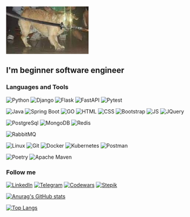 [![Header](https://github.com/AlexLex13/AlexLex13/blob/master/assets/Frenzy.jpg?raw=true)](https://github.com/AlexLex13)

## I'm beginner software engineer

### Languages and Tools
![Python](https://img.shields.io/badge/-Python-09131b?style=for-the-badge&logo=Python&logoColor=fffa14)
![Django](https://img.shields.io/badge/-Django-09131b?style=for-the-badge&logo=Django&logoColor=008f00)
![Flask](https://img.shields.io/badge/-Flask-09131b?style=for-the-badge&logo=Flask&logoColor=008054)
![FastAPI](https://img.shields.io/badge/-FastAPI-090909?style=for-the-badge&logo=fastapi&logoColor=47C5FB)
![Pytest](https://img.shields.io/badge/-Pytest-09131b?style=for-the-badge&logo=pytest&logoColor=cad401)
<!-- ![C](https://img.shields.io/badge/-C-09131b?style=for-the-badge&logo=c&logoColor=3748aa) -->
![Java](https://img.shields.io/badge/-Java-09131b?style=for-the-badge&logo=java&logoColor=3748aa)
![Spring Boot](https://img.shields.io/badge/-Spring&nbsp;Boot-09131b?style=for-the-badge&logo=springboot&logoColor=6aad3d)
![GO](https://img.shields.io/badge/-GO-09131b?style=for-the-badge&logo=go&logoColor=00add8)
![HTML](https://img.shields.io/badge/-HTML-09131b?style=for-the-badge&logo=html5&logoColor=e54c21)
![CSS](https://img.shields.io/badge/-CSS-09131b?style=for-the-badge&logo=css3&logoColor=264de4)
![Bootstrap](https://img.shields.io/badge/-Bootstrap-09131b?style=for-the-badge&logo=bootstrap&logoColor=7809f7)
![JS](https://img.shields.io/badge/-JS-09131b?style=for-the-badge&logo=javascript&logoColor=efd81d)
![JQuery](https://img.shields.io/badge/-JQuery-09131b?style=for-the-badge&logo=jquery&logoColor=1066a9)

![PostgreSql](https://img.shields.io/badge/-PostgreSql-09131b?style=for-the-badge&logo=PostgreSql&logoColor=47C5FB)
![MongoDB](https://img.shields.io/badge/-MongoDB-09131b?style=for-the-badge&logo=mongodb&logoColor=00ed64)
![Redis](https://img.shields.io/badge/-Redis-09131b?style=for-the-badge&logo=redis&logoColor=d82c20)

![RabbitMQ](https://img.shields.io/badge/-RabbitMQ-09131b?style=for-the-badge&logo=rabbitmq&logoColor=ff6600)

![Linux](https://img.shields.io/badge/-Linux-09131b?style=for-the-badge&logo=linux&logoColor=ffe19a)
![Git](https://img.shields.io/badge/-Git-09131b?style=for-the-badge&logo=Git&logoColor=ec6400)
![Docker](https://img.shields.io/badge/-Docker-09131b?style=for-the-badge&logo=Docker&logoColor=2392e6)
![Kubernetes](https://img.shields.io/badge/-Kubernetes-09131b?style=for-the-badge&logo=kubernetes&logoColor=366ce8)
![Postman](https://img.shields.io/badge/-Postman-09131b?style=for-the-badge&logo=postman&logoColor=ff6c38)

![Poetry](https://img.shields.io/badge/-Poetry-09131b?style=for-the-badge&logo=poetry&logoColor=008ddf)
![Apache Maven](https://img.shields.io/badge/-Apache&nbsp;Maven-09131b?style=for-the-badge&logo=apachemaven&logoColor=ca1a34)

<!-- ![Amazon AWS](https://img.shields.io/badge/-Amazon AWS-09131b?style=for-the-badge&logo=amazonaws&logoColor=fffffc) -->
<!-- ![Apache Cassandra](https://img.shields.io/badge/-Apache Cassandra-09131b?style=for-the-badge&logo=apachecassandra&logoColor=bce7fb) -->
<!-- ![Apache Kafka](https://img.shields.io/badge/-Apache Kafka-09131b?style=for-the-badge&logo=apachekafka&logoColor=ffffff) -->
<!-- ![Celery](https://img.shields.io/badge/-Celery-09131b?style=for-the-badge&logo=celery&logoColor=8db054) -->
<!-- ![Elasticsearch](https://img.shields.io/badge/-Elasticsearch-09131b?style=for-the-badge&logo=elasticsearch&logoColor=fec514) -->
<!-- ![Google Cloud](https://img.shields.io/badge/-Google Cloud-09131b?style=for-the-badge&logo=googleclouds&logoColor=4285f4) -->
<!-- ![Gunicorn](https://img.shields.io/badge/-Gunicorn-09131b?style=for-the-badge&logo=gunicorn&logoColor=489747) -->
<!-- ![Neo4j](https://img.shields.io/badge/-Neo4j-09131b?style=for-the-badge&logo=neo4j&logoColor=047fff) -->
<!-- ![NGINX](https://img.shields.io/badge/-NGINX-09131b?style=for-the-badge&logo=nginx&logoColor=009639) -->
<!-- ![Node.js](https://img.shields.io/badge/-Node.js-09131b?style=for-the-badge&logo=nodedotjs&logoColor=83cd29) -->
<!-- ![React](https://img.shields.io/badge/-React-09131b?style=for-the-badge&logo=react&logoColor=00dcff) -->
<!-- ![Terraform](https://img.shields.io/badge/-Terraform-09131b?style=for-the-badge&logo=terraform&logoColor=623ce4) -->
<!-- ![GraphQL](https://img.shields.io/badge/-GraphQL-09131b?style=for-the-badge&logo=graphql&logoColor=#e535ab) -->
<!-- ![GitHub Actions](https://img.shields.io/badge/-GitHub Actions-09131b?style=for-the-badge&logo=githubactions&logoColor=2088ff) -->


### Follow me
[![LinkedIn](https://img.shields.io/badge/-LinkedIn-09131b?style=for-the-badge&logo=linkedin&logoColor=0a66c2)](https://www.linkedin.com/in/sukhovarov)
[![Telegram](https://img.shields.io/badge/-Telegram-09131b?style=for-the-badge&logo=telegram&logoColor=27A0D9)](https://t.me/barsukh)
[![Codewars](https://img.shields.io/badge/-Codewars-09131b?style=for-the-badge&logo=codewars&logoColor=ab341d)](https://www.codewars.com/users/AlexLex13)
[![Stepik](https://img.shields.io/badge/-Stepik-09131b?style=for-the-badge&logo=data:image/png;base64,https://github.com/AlexLex13/AlexLex13/blob/master/assets/images.png&logoColor=27A0D9)](https://stepik.org/users/293367606)


[![Anurag's GitHub stats](https://github-readme-stats.vercel.app/api?username=AlexLex13&hide=contribs,prs&show_icons=true&theme=codeSTACKr)](https://github.com/anuraghazra/github-readme-stats)

[![Top Langs](https://github-readme-stats.vercel.app/api/top-langs/?username=AlexLex13&langs_count=6&layout=compact&theme=codeSTACKr)](https://github.com/anuraghazra/github-readme-stats)
